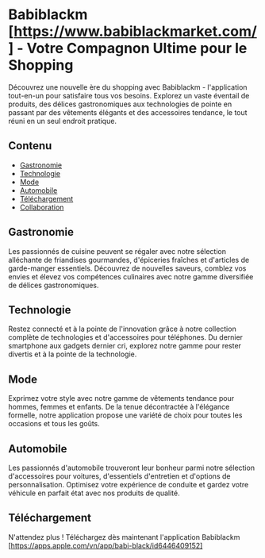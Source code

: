 # Babiblackm [https://www.babiblackmarket.com/] - Votre Compagnon Ultime pour le Shopping

Découvrez une nouvelle ère du shopping avec Babiblackm - l'application tout-en-un pour satisfaire tous vos besoins. Explorez un vaste éventail de produits, des délices gastronomiques aux technologies de pointe en passant par des vêtements élégants et des accessoires tendance, le tout réuni en un seul endroit pratique. 

## Contenu

- [Gastronomie](#gastronomie)
- [Technologie](#technologie)
- [Mode](#mode)
- [Automobile](#automobile)
- [Téléchargement](#téléchargement)
- [Collaboration](#collaboration)

## Gastronomie

Les passionnés de cuisine peuvent se régaler avec notre sélection alléchante de friandises gourmandes, d'épiceries fraîches et d'articles de garde-manger essentiels. Découvrez de nouvelles saveurs, comblez vos envies et élevez vos compétences culinaires avec notre gamme diversifiée de délices gastronomiques.

## Technologie

Restez connecté et à la pointe de l'innovation grâce à notre collection complète de technologies et d'accessoires pour téléphones. Du dernier smartphone aux gadgets dernier cri, explorez notre gamme pour rester divertis et à la pointe de la technologie.

## Mode

Exprimez votre style avec notre gamme de vêtements tendance pour hommes, femmes et enfants. De la tenue décontractée à l'élégance formelle, notre application propose une variété de choix pour toutes les occasions et tous les goûts.

## Automobile

Les passionnés d'automobile trouveront leur bonheur parmi notre sélection d'accessoires pour voitures, d'essentiels d'entretien et d'options de personnalisation. Optimisez votre expérience de conduite et gardez votre véhicule en parfait état avec nos produits de qualité.

## Téléchargement

N'attendez plus ! Téléchargez dès maintenant l'application Babiblackm [https://apps.apple.com/vn/app/babi-black/id6446409152]
